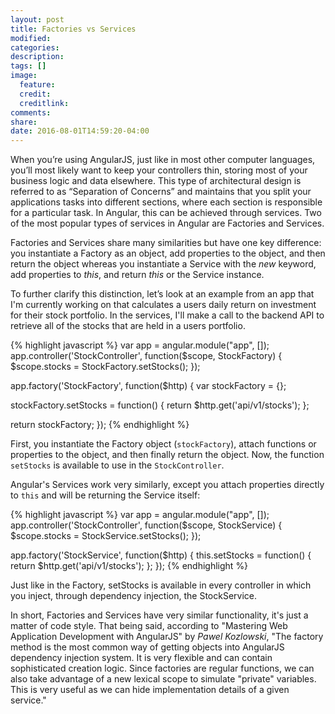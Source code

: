 ```yaml
---
layout: post
title: Factories vs Services
modified:
categories:
description:
tags: []
image:
  feature:
  credit:
  creditlink:
comments:
share:
date: 2016-08-01T14:59:20-04:00
---
```


When you’re using AngularJS, just like in most other computer languages, you’ll most likely want to keep your controllers thin, storing most of your business logic and data elsewhere. This type of architectural design is referred to as “Separation of Concerns” and maintains that you split your applications tasks into different sections, where each section is responsible for a particular task. In Angular, this can be achieved through services. Two of the most popular types of services in Angular are Factories and Services.

Factories and Services share many similarities but have one key difference: you instantiate a Factory as an object, add properties to the object, and then return the object whereas you instantiate a Service with the <i>new</i> keyword, add properties to <i>this</i>, and return <i>this</i> or the Service instance.

To further clarify this distinction, let’s look at an example from an app that I'm currently working on that calculates a users daily return on investment for their stock portfolio. In the services, I'll make a call to the backend API to retrieve all of the stocks that are held in a users portfolio.

{% highlight javascript %}
var app = angular.module("app", []);
app.controller('StockController', function($scope, StockFactory) {
  $scope.stocks = StockFactory.setStocks();
});

app.factory('StockFactory', function($http) {
  var stockFactory = {};

  stockFactory.setStocks = function() {
    return $http.get('api/v1/stocks');
  };

  return stockFactory;
});
{% endhighlight %}

First, you instantiate the Factory object (<code>stockFactory</code>), attach functions or properties to the object, and then finally return the object. Now, the function <code>setStocks</code> is available to use in the <code>StockController</code>.

Angular's Services work very similarly, except you attach properties directly to <code>this</code> and will be returning the Service itself:

{% highlight javascript %}
var app = angular.module("app", []);
app.controller('StockController', function($scope, StockService) {
  $scope.stocks = StockService.setStocks();
});

app.factory('StockService', function($http) {
  this.setStocks = function() {
    return $http.get('api/v1/stocks');
  };
});
{% endhighlight %}

Just like in the Factory, setStocks is available in every controller in which you inject, through dependency injection, the StockService.

In short, Factories and Services have very similar functionality, it's just a matter of code style. That being said, according to "Mastering Web Application Development with AngularJS" by <i>Pawel Kozlowski</i>, "The factory method is the most common way of getting objects into AngularJS dependency injection system. It is very flexible and can contain sophisticated creation logic. Since factories are regular functions, we can also take advantage of a new lexical scope to simulate "private" variables. This is very useful as we can hide implementation details of a given service."
